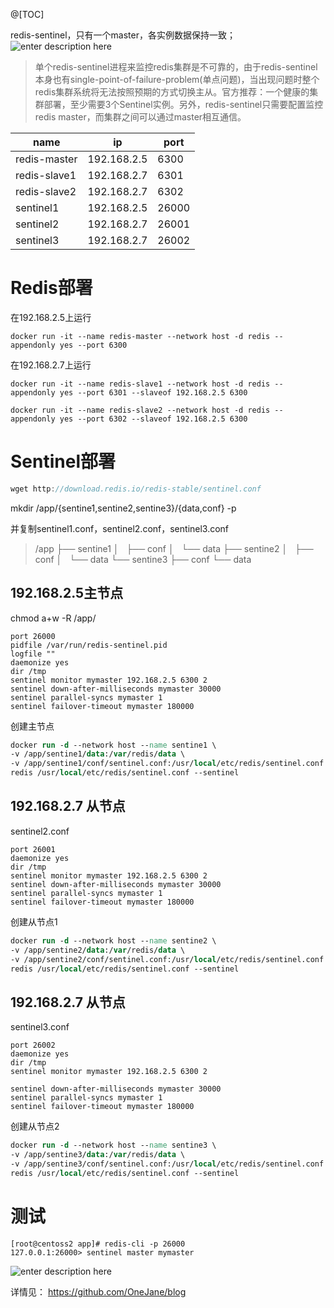 @[TOC]

redis-sentinel，只有一个master，各实例数据保持一致；
![enter description here](https://www.github.com/OneJane/blog/raw/master/小书匠/1563845335877.png)
> 单个redis-sentinel进程来监控redis集群是不可靠的，由于redis-sentinel本身也有single-point-of-failure-problem(单点问题)，当出现问题时整个redis集群系统将无法按照预期的方式切换主从。官方推荐：一个健康的集群部署，至少需要3个Sentinel实例。另外，redis-sentinel只需要配置监控redis master，而集群之间可以通过master相互通信。


|  name   |   ip  |   port  |
| --- | --- | --- |
|  redis-master   |   192.168.2.5 |   6300  |
|   redis-slave1  |   192.168.2.7  |  6301   |
|   redis-slave2  |  192.168.2.7   |    6302 |
|   sentinel1  |   192.168.2.5 |   26000  |
|   sentinel2  |   192.168.2.7  |  26001   |
|   sentinel3  |  192.168.2.7   |   26002  |

# Redis部署
在192.168.2.5上运行

``` dsconfig
docker run -it --name redis-master --network host -d redis --appendonly yes --port 6300
```

在192.168.2.7上运行

``` lsl
docker run -it --name redis-slave1 --network host -d redis --appendonly yes --port 6301 --slaveof 192.168.2.5 6300

docker run -it --name redis-slave2 --network host -d redis --appendonly yes --port 6302 --slaveof 192.168.2.5 6300
```
# Sentinel部署

``` groovy
wget http://download.redis.io/redis-stable/sentinel.conf
```
mkdir /app/{sentine1,sentine2,sentine3}/{data,conf} -p

并复制sentinel1.conf，sentinel2.conf，sentinel3.conf

> /app
├── sentine1
│   ├── conf
│   └── data
├── sentine2
│   ├── conf
│   └── data
└── sentine3
    ├── conf
    └── data
		  
## 192.168.2.5主节点

chmod a+w -R /app/
``` 
port 26000
pidfile /var/run/redis-sentinel.pid
logfile ""
daemonize yes
dir /tmp
sentinel monitor mymaster 192.168.2.5 6300 2
sentinel down-after-milliseconds mymaster 30000
sentinel parallel-syncs mymaster 1
sentinel failover-timeout mymaster 180000
```
创建主节点

``` stata
docker run -d --network host --name sentine1 \
-v /app/sentine1/data:/var/redis/data \
-v /app/sentine1/conf/sentinel.conf:/usr/local/etc/redis/sentinel.conf \
redis /usr/local/etc/redis/sentinel.conf --sentinel
```

## 192.168.2.7 从节点

sentinel2.conf 
``` 
port 26001
daemonize yes
dir /tmp
sentinel monitor mymaster 192.168.2.5 6300 2
sentinel down-after-milliseconds mymaster 30000
sentinel parallel-syncs mymaster 1
sentinel failover-timeout mymaster 180000
```

创建从节点1
``` stata
docker run -d --network host --name sentine2 \
-v /app/sentine2/data:/var/redis/data \
-v /app/sentine2/conf/sentinel.conf:/usr/local/etc/redis/sentinel.conf \
redis /usr/local/etc/redis/sentinel.conf --sentinel
```
## 192.168.2.7 从节点

sentinel3.conf 
``` 
port 26002
daemonize yes
dir /tmp
sentinel monitor mymaster 192.168.2.5 6300 2

sentinel down-after-milliseconds mymaster 30000
sentinel parallel-syncs mymaster 1
sentinel failover-timeout mymaster 180000
```
创建从节点2
``` stata
docker run -d --network host --name sentine3 \
-v /app/sentine3/data:/var/redis/data \
-v /app/sentine3/conf/sentinel.conf:/usr/local/etc/redis/sentinel.conf \
redis /usr/local/etc/redis/sentinel.conf --sentinel
```
# 测试

``` 
[root@centoss2 app]# redis-cli -p 26000
127.0.0.1:26000> sentinel master mymaster
```

![enter description here](https://www.github.com/OneJane/blog/raw/master/小书匠/1563846494036.png)




详情见：
https://github.com/OneJane/blog
